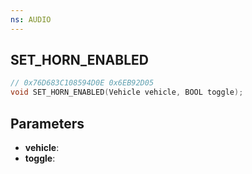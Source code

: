 ```yaml
---
ns: AUDIO
---
```

## SET_HORN_ENABLED

```c
// 0x76D683C108594D0E 0x6EB92D05
void SET_HORN_ENABLED(Vehicle vehicle, BOOL toggle);
```

## Parameters
* **vehicle**:
* **toggle**:

